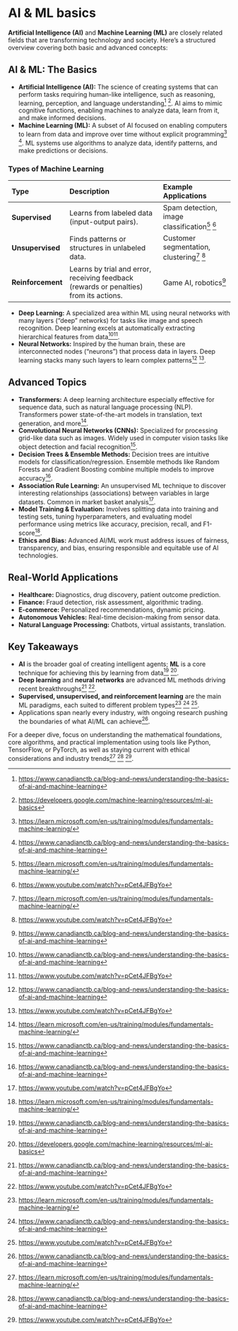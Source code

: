 # AI & ML basics

**Artificial Intelligence (AI)** and **Machine Learning (ML)** are closely related fields that are transforming technology and society. Here’s a structured overview covering both basic and advanced concepts:

## AI \& ML: The Basics

- **Artificial Intelligence (AI):**
  The science of creating systems that can perform tasks requiring human-like intelligence, such as reasoning, learning, perception, and language understanding[^2] [^4]. AI aims to mimic cognitive functions, enabling machines to analyze data, learn from it, and make informed decisions.
- **Machine Learning (ML):**
  A subset of AI focused on enabling computers to learn from data and improve over time without explicit programming[^1] [^2]. ML systems use algorithms to analyze data, identify patterns, and make predictions or decisions.

### Types of Machine Learning

| Type              | Description                                                                            | Example Applications                          |
| :---------------- | :------------------------------------------------------------------------------------- | :-------------------------------------------- |
| **Supervised**    | Learns from labeled data (input-output pairs).                                         | Spam detection, image classification[^1] [^3] |
| **Unsupervised**  | Finds patterns or structures in unlabeled data.                                        | Customer segmentation, clustering[^1] [^3]    |
| **Reinforcement** | Learns by trial and error, receiving feedback (rewards or penalties) from its actions. | Game AI, robotics[^2]                         |

- **Deep Learning:**
  A specialized area within ML using neural networks with many layers (“deep” networks) for tasks like image and speech recognition. Deep learning excels at automatically extracting hierarchical features from data[^2][^3].
- **Neural Networks:**
  Inspired by the human brain, these are interconnected nodes (“neurons”) that process data in layers. Deep learning stacks many such layers to learn complex patterns[^2] [^3].

## Advanced Topics

- **Transformers:**
  A deep learning architecture especially effective for sequence data, such as natural language processing (NLP). Transformers power state-of-the-art models in translation, text generation, and more[^1].
- **Convolutional Neural Networks (CNNs):**
  Specialized for processing grid-like data such as images. Widely used in computer vision tasks like object detection and facial recognition[^2].
- **Decision Trees \& Ensemble Methods:**
  Decision trees are intuitive models for classification/regression. Ensemble methods like Random Forests and Gradient Boosting combine multiple models to improve accuracy[^2].
- **Association Rule Learning:**
  An unsupervised ML technique to discover interesting relationships (associations) between variables in large datasets. Common in market basket analysis[^3].
- **Model Training \& Evaluation:**
  Involves splitting data into training and testing sets, tuning hyperparameters, and evaluating model performance using metrics like accuracy, precision, recall, and F1-score[^1].
- **Ethics and Bias:**
  Advanced AI/ML work must address issues of fairness, transparency, and bias, ensuring responsible and equitable use of AI technologies.

## Real-World Applications

- **Healthcare:** Diagnostics, drug discovery, patient outcome prediction.
- **Finance:** Fraud detection, risk assessment, algorithmic trading.
- **E-commerce:** Personalized recommendations, dynamic pricing.
- **Autonomous Vehicles:** Real-time decision-making from sensor data.
- **Natural Language Processing:** Chatbots, virtual assistants, translation.

## Key Takeaways

- **AI** is the broader goal of creating intelligent agents; **ML** is a core technique for achieving this by learning from data[^2] [^4].
- **Deep learning** and **neural networks** are advanced ML methods driving recent breakthroughs[^2] [^3].
- **Supervised, unsupervised, and reinforcement learning** are the main ML paradigms, each suited to different problem types[^1] [^2] [^3].
- Applications span nearly every industry, with ongoing research pushing the boundaries of what AI/ML can achieve[^2].

For a deeper dive, focus on understanding the mathematical foundations, core algorithms, and practical implementation using tools like Python, TensorFlow, or PyTorch, as well as staying current with ethical considerations and industry trends[^1] [^2] [^3].

[^1]: https://learn.microsoft.com/en-us/training/modules/fundamentals-machine-learning/
[^2]: https://www.canadianctb.ca/blog-and-news/understanding-the-basics-of-ai-and-machine-learning
[^3]: https://www.youtube.com/watch?v=pCet4JFBgYo
[^4]: https://developers.google.com/machine-learning/resources/ml-ai-basics
[^5]: https://www.coursera.org/learn/fundamentals-of-machine-learning-and-artificial-intelligence
[^6]: https://store.training.tafensw.edu.au/product/introduction-to-artificial-intelligence/
[^7]: https://aws.amazon.com/training/learn-about/machine-learning/
[^8]: https://www.datacamp.com/blog/how-to-learn-ai
[^9]: https://msftstories.thesourcemediaassets.com/sites/93/2020/04/Student-Guide-Module-1-Fundamentals-of-AI.pdf
